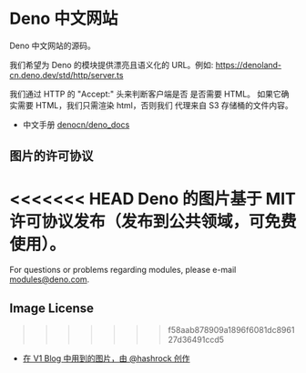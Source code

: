 # Deno 中文网站

Deno 中文网站的源码。

我们希望为 Deno 的模块提供漂亮且语义化的 URL。例如: https://denoland-cn.deno.dev/std/http/server.ts

我们通过 HTTP 的 "Accept:" 头来判断客户端是否 是否需要 HTML。 如果它确实需要 HTML，我们只需渲染 html，否则我们 代理来自 S3
存储桶的文件内容。

- 中文手册 [denocn/deno_docs](https://github.com/denocn/deno_docs)

## 图片的许可协议

<<<<<<< HEAD
Deno 的图片基于 MIT 许可协议发布（发布到公共领域，可免费使用）。
=======
For questions or problems regarding modules, please e-mail modules@deno.com.

## Image License
>>>>>>> f58aab878909a1896f6081dc896127d36491ccd5

- [在 V1 Blog 中用到的图片，由 @hashrock 创作](https://deno.land/v1.jpg)
